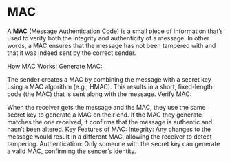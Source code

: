 
# MAC 
A **MAC** (Message Authentication Code) is a small piece of information that’s used to verify both the integrity and authenticity of a message. In other words, a MAC ensures that the message has not been tampered with and that it was indeed sent by the correct sender.

How MAC Works:
Generate MAC:

The sender creates a MAC by combining the message with a secret key using a MAC algorithm (e.g., HMAC).
This results in a short, fixed-length code (the MAC) that is sent along with the message.
Verify MAC:

When the receiver gets the message and the MAC, they use the same secret key to generate a MAC on their end.
If the MAC they generate matches the one received, it confirms that the message is authentic and hasn’t been altered.
Key Features of MAC:
Integrity: Any changes to the message would result in a different MAC, allowing the receiver to detect tampering.
Authentication: Only someone with the secret key can generate a valid MAC, confirming the sender’s identity.